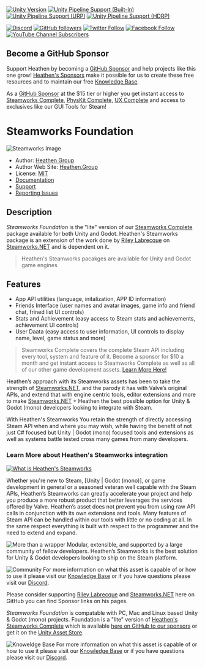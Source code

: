 
[![Unity Version](https://img.shields.io/badge/Unity-2021.3%20LTS%2B-blueviolet?logo=unity)](https://unity3d.com/get-unity/download)
[![Unity Pipeline Support (Built-In)](https://img.shields.io/badge/BiRP_✅-646464?logo=unity)](https://unity3d.com/get-unity/download)
[![Unity Pipeline Support (URP)](https://img.shields.io/badge/URP_✅-646464?logo=unity)](https://unity3d.com/get-unity/download)
[![Unity Pipeline Support (HDRP)](https://img.shields.io/badge/HDRP_✅-646464?logo=unity)](https://unity3d.com/get-unity/download)

[![Discord](https://img.shields.io/badge/Discord--1877F2?style=social&logo=discord)](https://discord.gg/6X3xrRc)
[![GitHub followers](https://img.shields.io/github/followers/heathen-engineering?style=social)](https://github.com/heathen-engineering?tab=followers)
[![Twitter Follow](https://img.shields.io/twitter/follow/HeathenEngineer?style=social)](http://twitter.com/intent/user?screen_name=HeathenEngineer)
[![Facebook Follow](https://img.shields.io/badge/Follow_@Heathen--1877F2?style=social&logo=facebook)](https://www.facebook.com/heathenengineering)
[![YouTube Channel Subscribers](https://img.shields.io/youtube/channel/subscribers/UCmPD1mHqMk_emJ25KbaGpWQ?style=social)](https://www.youtube.com/Heathenengineering)
## Become a GitHub Sponsor
Support Heathen by becoming a [GitHub Sponsor](https://github.com/sponsors/heathen-engineering) and help projects like this one grow! [Heathen's Sponsors](https://github.com/sponsors/heathen-engineering) make it possible for us to create these free resources and to maintain our free [Knowledge Base](https://kb.heathenengineering.com/company/introduction). 

As a [GitHub Sponsor](https://github.com/sponsors/heathen-engineering) at the $15 tier or higher you get instant access to [Steamworks Complete](https://www.heathen.group/steamworks), [PhysKit Complete](https://www.heathen.group/physkit), [UX Complete](https://www.heathen.group/ux) and access to exclusives like our GUI Tools for Steam!

# Steamworks Foundation
![Steamworks Image](https://github.com/heathen-engineering/SourceRepo/blob/main/Asset%20Images/Steamworks%20Exports/Steamworks_Cover.jpg)
* Author: [Heathen Group](https://github.com/sponsors/heathen-engineering)
* Author Web Site: [Heathen.Group](https://heathen.group)
* License: [MIT](https://github.com/heathen-engineering/SteamworksFoundation/blob/main/LICENSE.md)
* [Documentation](https://kb.heathenengineering.com/assets/steamworks)
* [Support](https://discord.gg/6X3xrRc)
* [Reporting Issues](https://github.com/heathen-engineering/SteamworksFoundation/issues)

## Description
_Steamworks Foundation_ is the "lite" version of our [Steamworks Complete](https://www.heathen.group/steamworks) package available for both Unity and Godot. Heathen's Steamworks package is an extension of the work done by [Riley Labrecque](https://github.com/rlabrecque) on [Steamworks.NET](https://github.com/rlabrecque/Steamworks.NET) and is dependent on it. 

> Heathen's Steamworks pacakges are available for Unity and Godot game engines

## Features
* App API utilities (language, initalization, APP ID information)
* Friends Interface (user names and avatar images, game info and friend chat, frined list UI controls)
* Stats and Achievement (easy access to Steam stats and achievements, achievement UI controls)
* User Daata (easy access to user information, UI controls to display name, level, game status and more)

> Steamworks Complete covers the complete Steam API including every tool, system and feature of it. Become a sponsor for $10 a month and get instant access to Steamworks Complete as well as all of our other game development assets. [Learn More Here!](https://kb.heathen.group/company/become-a-sponsor)

Heathen’s approach with its Steamworks assets has been to take the strength of [Steamworks.NET](https://github.com/rlabrecque/Steamworks.NET), and the parody it has with Valve’s original APIs, and extend that with engine centric tools, editor extensions and more to make [Steamworks.NET](https://github.com/rlabrecque/Steamworks.NET) + Heathen the best possible option for Unity & Godot (mono) developers looking to integrate with Steam. 

With Heathen's Steamworks You retain the strength of directly accessing Steam API when and where you may wish, while having the benefit of not just C# focused but Unity | Godot (mono) focused tools and extensions as well as systems battle tested cross many games from many developers. 

### Learn More about Heathen's Steamworks integration
[![What is Heathen's Steamworks](https://static.wixstatic.com/media/6ca001_d8db9e631f42495e87f65272f4eea058~mv2.png)](https://www.youtube.com/watch?v=6ujmZI1qUYI "What is Heathen's Steamworks")

Whether you're new to Steam, [Unity | Godot (mono)], or game development in general or a seasoned veteran well capable with the Steam APIs, Heathen’s Steamworks can greatly accelerate your project and help you produce a more robust product that better leverages the services offered by Valve. Heathen’s asset does not prevent you from using raw API calls in conjunction with its own extensions and tools. Many features of Steam API can be handled within our tools with little or no coding at all. In the same respect everything is built with respect to the programmer and the need to extend and expand. 

![More than a wrapper](https://github.com/heathen-engineering/SourceRepo/blob/main/Asset%20Images/Steamworks%20Exports/Unity%20Integration.jpg)
Modular, extensible, and supported by a large community of fellow developers. Heathen’s Steamworks is the best solution for Unity & Godot developers looking to ship on the Steam platform.

![Community](https://github.com/heathen-engineering/SourceRepo/blob/main/Asset%20Images/Steamworks%20Exports/Discord%20Community.jpg)
For more information on what this asset is capable of or how to use it please visit our [Knowledge Base](https://kb.heathenengineering.com/assets/steamworks) or if you have questions please visit our [Discord](https://discord.gg/6X3xrRc).

Please consider supporting [Riley Labrecque](https://github.com/rlabrecque) and [Steamworks.NET](https://github.com/rlabrecque/Steamworks.NET) here on GitHub you can find Sponsor links on his pages.

_Steamworks Foundation_ is compatable with PC, Mac and Linux based Unity & Godot (mono) projects. Foundation is a "lite" version of [Heathen's Steamworks Complete](https://www.heathen.group/steamworks) which is available [here on GitHub to our sponsors](https://github.com/sponsors/heathen-engineering) or get it on the [Unity Asset Store](https://assetstore.unity.com/packages/tools/integration/steamworks-v2-complete-190316).

![Knoweldge Base](https://github.com/heathen-engineering/SourceRepo/blob/main/Asset%20Images/Steamworks%20Exports/Knowledge%20Base.jpg)
For more information on what this asset is capable of or how to use it please visit our [Knowledge Base](https://kb.heathenengineering.com/assets/steamworks) or if you have questions please visit our [Discord](https://discord.gg/6X3xrRc).
